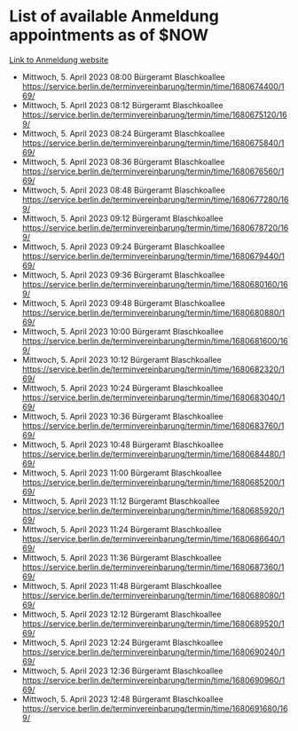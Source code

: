 # List of available Anmeldung appointments as of $NOW
[Link to Anmeldung website](https://service.berlin.de/terminvereinbarung/termin/tag.php?termin=1&anliegen[]=120686&dienstleisterlist=122210,122217,327316,122219,327312,122227,327314,122231,327346,122243,327348,122254,122252,329742,122260,329745,122262,329748,122271,327278,122273,327274,122277,327276,330436,122280,327294,122282,327290,122284,327292,122291,327270,122285,327266,122286,327264,122296,327268,150230,329760,122297,327286,122294,327284,122312,329763,122314,329775,122304,327330,122311,327334,122309,327332,317869,122281,327352,122279,329772,122283,122276,327324,122274,327326,122267,329766,122246,327318,122251,327320,122257,327322,122208,327298,122226,327300&herkunft=http%3A%2F%2Fservice.berlin.de%2Fdienstleistung%2F120686%2F)
- Mittwoch, 5. April 2023 08:00 Bürgeramt Blaschkoallee https://service.berlin.de/terminvereinbarung/termin/time/1680674400/169/
- Mittwoch, 5. April 2023 08:12 Bürgeramt Blaschkoallee https://service.berlin.de/terminvereinbarung/termin/time/1680675120/169/
- Mittwoch, 5. April 2023 08:24 Bürgeramt Blaschkoallee https://service.berlin.de/terminvereinbarung/termin/time/1680675840/169/
- Mittwoch, 5. April 2023 08:36 Bürgeramt Blaschkoallee https://service.berlin.de/terminvereinbarung/termin/time/1680676560/169/
- Mittwoch, 5. April 2023 08:48 Bürgeramt Blaschkoallee https://service.berlin.de/terminvereinbarung/termin/time/1680677280/169/
- Mittwoch, 5. April 2023 09:12 Bürgeramt Blaschkoallee https://service.berlin.de/terminvereinbarung/termin/time/1680678720/169/
- Mittwoch, 5. April 2023 09:24 Bürgeramt Blaschkoallee https://service.berlin.de/terminvereinbarung/termin/time/1680679440/169/
- Mittwoch, 5. April 2023 09:36 Bürgeramt Blaschkoallee https://service.berlin.de/terminvereinbarung/termin/time/1680680160/169/
- Mittwoch, 5. April 2023 09:48 Bürgeramt Blaschkoallee https://service.berlin.de/terminvereinbarung/termin/time/1680680880/169/
- Mittwoch, 5. April 2023 10:00 Bürgeramt Blaschkoallee https://service.berlin.de/terminvereinbarung/termin/time/1680681600/169/
- Mittwoch, 5. April 2023 10:12 Bürgeramt Blaschkoallee https://service.berlin.de/terminvereinbarung/termin/time/1680682320/169/
- Mittwoch, 5. April 2023 10:24 Bürgeramt Blaschkoallee https://service.berlin.de/terminvereinbarung/termin/time/1680683040/169/
- Mittwoch, 5. April 2023 10:36 Bürgeramt Blaschkoallee https://service.berlin.de/terminvereinbarung/termin/time/1680683760/169/
- Mittwoch, 5. April 2023 10:48 Bürgeramt Blaschkoallee https://service.berlin.de/terminvereinbarung/termin/time/1680684480/169/
- Mittwoch, 5. April 2023 11:00 Bürgeramt Blaschkoallee https://service.berlin.de/terminvereinbarung/termin/time/1680685200/169/
- Mittwoch, 5. April 2023 11:12 Bürgeramt Blaschkoallee https://service.berlin.de/terminvereinbarung/termin/time/1680685920/169/
- Mittwoch, 5. April 2023 11:24 Bürgeramt Blaschkoallee https://service.berlin.de/terminvereinbarung/termin/time/1680686640/169/
- Mittwoch, 5. April 2023 11:36 Bürgeramt Blaschkoallee https://service.berlin.de/terminvereinbarung/termin/time/1680687360/169/
- Mittwoch, 5. April 2023 11:48 Bürgeramt Blaschkoallee https://service.berlin.de/terminvereinbarung/termin/time/1680688080/169/
- Mittwoch, 5. April 2023 12:12 Bürgeramt Blaschkoallee https://service.berlin.de/terminvereinbarung/termin/time/1680689520/169/
- Mittwoch, 5. April 2023 12:24 Bürgeramt Blaschkoallee https://service.berlin.de/terminvereinbarung/termin/time/1680690240/169/
- Mittwoch, 5. April 2023 12:36 Bürgeramt Blaschkoallee https://service.berlin.de/terminvereinbarung/termin/time/1680690960/169/
- Mittwoch, 5. April 2023 12:48 Bürgeramt Blaschkoallee https://service.berlin.de/terminvereinbarung/termin/time/1680691680/169/
